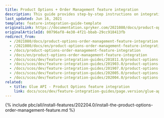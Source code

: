```yaml
---
title: Product Options + Order Management feature integration
description: This guide provides step-by-step instructions on integrating Product Options + Order Management feature into your project.
last_updated: Jun 16, 2021
template: feature-integration-guide-template
originalLink: https://documentation.spryker.com/2021080/docs/product-options-order-management-feature-integration
originalArticleId: 00796af8-4e38-4f21-bbab-29cc918413fb
redirect_from:
  - /2021080/docs/product-options-order-management-feature-integration
  - /2021080/docs/en/product-options-order-management-feature-integration
  - /docs/product-options-order-management-feature-integration
  - /docs/en/product-options-order-management-feature-integration
  - /docs/scos/dev/feature-integration-guides/201811.0/product-options-order-management-feature-integration.html
  - /docs/scos/dev/feature-integration-guides/201903.0/product-options-order-management-feature-integration.html
  - /docs/scos/dev/feature-integration-guides/201907.0/product-options-order-management-feature-integration.html
  - /docs/scos/dev/feature-integration-guides/202005.0/product-options-order-management-feature-integration.html
  - /docs/scos/dev/feature-integration-guides/202004.0/product-options-order-management-feature-integration.html
related:
  - title: Glue API - Product Options feature integration
    link: docs/scos/dev/feature-integration-guides/page.version/glue-api/glue-api-product-options-feature-integration.html
---
```

{% include pbc/all/install-features/202204.0/install-the-product-options-order-management-feature.md %} <!-- To edit, see /_includes/pbc/all/install-features/202204.0/install-the-product-options-order-management-feature.md -->
